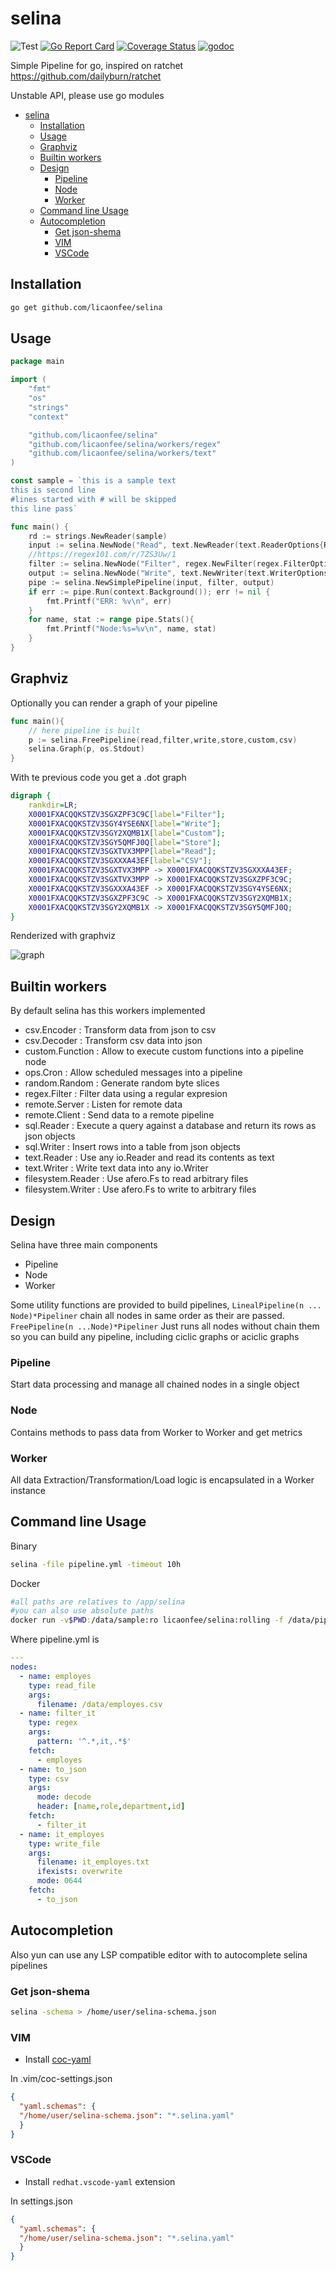 # selina

![Test](https://github.com/licaonfee/selina/workflows/Run%20test/badge.svg?branch=master)
[![Go Report Card](https://goreportcard.com/badge/github.com/licaonfee/selina)](https://goreportcard.com/report/github.com/licaonfee/selina)
[![Coverage Status](https://coveralls.io/repos/github/licaonfee/selina/badge.svg?branch=master)](https://coveralls.io/github/licaonfee/selina?branch=master)
[![godoc](http://img.shields.io/badge/godoc-reference-5272B4.svg?style=flat-square)](https://pkg.go.dev/github.com/licaonfee/selina?tab=doc)

Simple Pipeline for go, inspired on ratchet <https://github.com/dailyburn/ratchet>

Unstable API, please use go modules

- [selina](#selina)
  - [Installation](#installation)
  - [Usage](#usage)
  - [Graphviz](#graphviz)
  - [Builtin workers](#builtin-workers)
  - [Design](#design)
    - [Pipeline](#pipeline)
    - [Node](#node)
    - [Worker](#worker)
  - [Command line Usage](#command-line-usage)
  - [Autocompletion](#autocompletion)
    - [Get json-shema](#get-json-shema)
    - [VIM](#vim)
    - [VSCode](#vscode)

## Installation

```bash
go get github.com/licaonfee/selina
```

## Usage

```go
package main

import (
    "fmt"
    "os"
    "strings"
    "context"

    "github.com/licaonfee/selina"
    "github.com/licaonfee/selina/workers/regex"
    "github.com/licaonfee/selina/workers/text"
)

const sample = `this is a sample text
this is second line
#lines started with # will be skipped
this line pass`

func main() {
    rd := strings.NewReader(sample)
    input := selina.NewNode("Read", text.NewReader(text.ReaderOptions{Reader: rd}))
    //https://regex101.com/r/7ZS3Uw/1
    filter := selina.NewNode("Filter", regex.NewFilter(regex.FilterOptions{Pattern: "^[^#].+"}))
    output := selina.NewNode("Write", text.NewWriter(text.WriterOptions{Writer: os.Stdout}))
    pipe := selina.NewSimplePipeline(input, filter, output)
    if err := pipe.Run(context.Background()); err != nil {
        fmt.Printf("ERR: %v\n", err)
    }
    for name, stat := range pipe.Stats(){
        fmt.Printf("Node:%s=%v\n", name, stat)
    }
}
```

## Graphviz

Optionally you can render a graph of your pipeline

```go
func main(){
    // here pipeline is built
    p := selina.FreePipeline(read,filter,write,store,custom,csv)
    selina.Graph(p, os.Stdout)
}
```

With te previous code you get a .dot graph 

```dot
digraph {
	rankdir=LR;
	X0001FXACQQKSTZV3SGXZPF3C9C[label="Filter"];
	X0001FXACQQKSTZV3SGY4YSE6NX[label="Write"];
	X0001FXACQQKSTZV3SGY2XQMB1X[label="Custom"];
	X0001FXACQQKSTZV3SGY5QMFJ0Q[label="Store"];
	X0001FXACQQKSTZV3SGXTVX3MPP[label="Read"];
	X0001FXACQQKSTZV3SGXXXA43EF[label="CSV"];
	X0001FXACQQKSTZV3SGXTVX3MPP -> X0001FXACQQKSTZV3SGXXXA43EF;
	X0001FXACQQKSTZV3SGXTVX3MPP -> X0001FXACQQKSTZV3SGXZPF3C9C;
	X0001FXACQQKSTZV3SGXXXA43EF -> X0001FXACQQKSTZV3SGY4YSE6NX;
	X0001FXACQQKSTZV3SGXZPF3C9C -> X0001FXACQQKSTZV3SGY2XQMB1X;
	X0001FXACQQKSTZV3SGY2XQMB1X -> X0001FXACQQKSTZV3SGY5QMFJ0Q;
}
```

Renderized with graphviz 

![graph](docs/graph.png)

## Builtin workers

By default selina has this workers implemented

- csv.Encoder : Transform data from json to csv
- csv.Decoder : Transform csv data into json
- custom.Function : Allow to execute custom functions into a pipeline node
- ops.Cron : Allow scheduled messages into a pipeline
- random.Random : Generate random byte slices
- regex.Filter : Filter data using a regular expresion
- remote.Server : Listen for remote data
- remote.Client : Send data to a remote pipeline
- sql.Reader : Execute a query against a database and return its rows as json objects
- sql.Writer : Insert rows into a table from json objects
- text.Reader : Use any io.Reader and read its contents as text
- text.Writer : Write text data into any io.Writer
- filesystem.Reader : Use afero.Fs to read arbitrary files
- filesystem.Writer : Use afero.Fs to write to arbitrary files

## Design

Selina have three main components

- Pipeline
- Node
- Worker

Some utility functions are provided to build pipelines, ```LinealPipeline(n ... Node)*Pipeliner``` chain all nodes in same order as their are passed. ```FreePipeline(n ...Node)*Pipeliner``` Just runs all nodes without chain them so you can build any pipeline, including ciclic graphs or aciclic graphs

### Pipeline

Start data processing and manage all chained nodes in a single object

### Node

Contains methods to pass data from Worker to Worker and get metrics

### Worker

All data Extraction/Transformation/Load logic is encapsulated in a Worker instance

## Command line Usage

Binary

```bash
selina -file pipeline.yml -timeout 10h
```

Docker

```bash
#all paths are relatives to /app/selina
#you can also use absolute paths
docker run -v$PWD:/data/sample:ro licaonfee/selina:rolling -f /data/pipeline.yml
```

Where pipeline.yml is

```yaml
---
nodes:
  - name: employes
    type: read_file
    args:
      filename: /data/employes.csv
  - name: filter_it
    type: regex
    args:
      pattern: '^.*,it,.*$'
    fetch:
      - employes
  - name: to_json
    type: csv
    args:
      mode: decode
      header: [name,role,department,id]
    fetch:
      - filter_it
  - name: it_employes
    type: write_file
    args:
      filename: it_employes.txt
      ifexists: overwrite
      mode: 0644
    fetch:
      - to_json
```

## Autocompletion

Also yun can use any LSP compatible editor with to autocomplete selina pipelines

### Get json-shema

```bash
selina -schema > /home/user/selina-schema.json
```

### VIM

- Install [coc-yaml](https://github.com/neoclide/coc-yaml)

In .vim/coc-settings.json

```json
{
  "yaml.schemas": {
  "/home/user/selina-schema.json": "*.selina.yaml"
  }
}
```

### VSCode

- Install `redhat.vscode-yaml` extension

In settings.json

```json
{
  "yaml.schemas": {
  "/home/user/selina-schema.json": "*.selina.yaml"
  }
}
```
